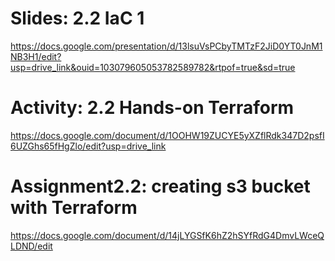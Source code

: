 # Slides: 2.2 IaC 1
https://docs.google.com/presentation/d/13lsuVsPCbyTMTzF2JiD0YT0JnM1NB3H1/edit?usp=drive_link&ouid=103079605053782589782&rtpof=true&sd=true

# Activity: 2.2 Hands-on Terraform
https://docs.google.com/document/d/1OOHW19ZUCYE5yXZflRdk347D2psfI6UZGhs65fHgZlo/edit?usp=drive_link

# Assignment2.2: creating s3 bucket with Terraform
https://docs.google.com/document/d/14jLYGSfK6hZ2hSYfRdG4DmvLWceQLDND/edit